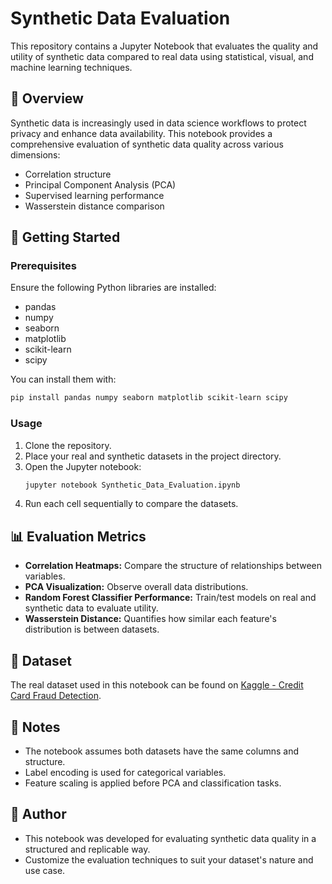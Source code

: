 
# Synthetic Data Evaluation

This repository contains a Jupyter Notebook that evaluates the quality and utility of synthetic data compared to real data using statistical, visual, and machine learning techniques.

## 📑 Overview

Synthetic data is increasingly used in data science workflows to protect privacy and enhance data availability. This notebook provides a comprehensive evaluation of synthetic data quality across various dimensions:

- Correlation structure
- Principal Component Analysis (PCA)
- Supervised learning performance
- Wasserstein distance comparison

## 🚀 Getting Started

### Prerequisites

Ensure the following Python libraries are installed:

- pandas
- numpy
- seaborn
- matplotlib
- scikit-learn
- scipy

You can install them with:

```bash
pip install pandas numpy seaborn matplotlib scikit-learn scipy
```

### Usage

1. Clone the repository.
2. Place your real and synthetic datasets in the project directory.
3. Open the Jupyter notebook:
   ```bash
   jupyter notebook Synthetic_Data_Evaluation.ipynb
   ```
4. Run each cell sequentially to compare the datasets.

## 📊 Evaluation Metrics

- **Correlation Heatmaps:** Compare the structure of relationships between variables.
- **PCA Visualization:** Observe overall data distributions.
- **Random Forest Classifier Performance:** Train/test models on real and synthetic data to evaluate utility.
- **Wasserstein Distance:** Quantifies how similar each feature's distribution is between datasets.

## 🔗 Dataset

The real dataset used in this notebook can be found on [Kaggle - Credit Card Fraud Detection](https://www.kaggle.com/datasets/mlg-ulb/creditcardfraud).

## 📌 Notes

- The notebook assumes both datasets have the same columns and structure.
- Label encoding is used for categorical variables.
- Feature scaling is applied before PCA and classification tasks.

## 🧠 Author

- This notebook was developed for evaluating synthetic data quality in a structured and replicable way.
- Customize the evaluation techniques to suit your dataset's nature and use case.

